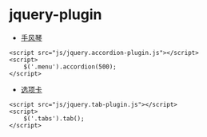 

# jquery-plugin

- [手风琴]( https://wenhuiyang-luck.github.io/jquery-plugin/手风琴/index.html)

```
<script src="js/jquery.accordion-plugin.js"></script>
<script>
    $('.menu').accordion(500);
</script>
```
- [选项卡](https://wenhuiyang-luck.github.io/jquery-plugin/选项卡/index.html)

```
<script src="js/jquery.tab-plugin.js"></script>
<script>
    $('.tabs').tab();
</script>
```
